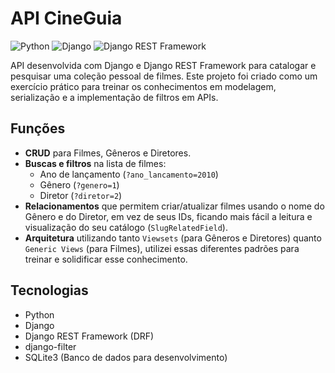 # API CineGuia

![Python](https://img.shields.io/badge/Python-3.11+-3776AB?style=for-the-badge&logo=python)
![Django](https://img.shields.io/badge/Django-4.2+-092E20?style=for-the-badge&logo=django)
![Django REST Framework](https://img.shields.io/badge/DRF-3.14+-A30000?style=for-the-badge&logo=django)

API desenvolvida com Django e Django REST Framework para catalogar e pesquisar uma coleção pessoal de filmes. Este projeto foi criado como um exercício prático para treinar os conhecimentos em modelagem, serialização e a implementação de filtros em APIs.

## Funções

* **CRUD** para Filmes, Gêneros e Diretores.
* **Buscas e filtros** na lista de filmes:
    * Ano de lançamento (`?ano_lancamento=2010`)
    * Gênero (`?genero=1`)
    * Diretor (`?diretor=2`)
* **Relacionamentos** que permitem criar/atualizar filmes usando o nome do Gênero e do Diretor, em vez de seus IDs, ficando mais fácil a leitura e visualização do seu catálogo (`SlugRelatedField`).
* **Arquitetura** utilizando tanto `Viewsets` (para Gêneros e Diretores) quanto `Generic Views` (para Filmes), utilizei essas diferentes padrões para treinar e solidificar esse conhecimento.

## Tecnologias

* Python
* Django
* Django REST Framework (DRF)
* django-filter
* SQLite3 (Banco de dados para desenvolvimento)
